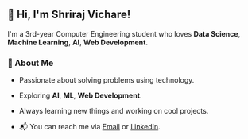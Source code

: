 ## 👋 Hi, I'm Shriraj Vichare!
I'm a 3rd-year Computer Engineering student who loves **Data Science**, **Machine Learning**, **AI**, **Web Development**.

### 🚀 About Me
- Passionate about solving problems using technology.
- Exploring **AI**, **ML**, **Web Development**.
- Always learning new things and working on cool projects.

- 📬 You can reach me via [Email](mailto:vichareshriraj000@gmail.com) or [LinkedIn](https://www.linkedin.com/in/shriraj-vichare-58baa4299).

<!--
**ShreeV4124/ShreeV4124** is a ✨ _special_ ✨ repository because its `README.md` (this file) appears on your GitHub profile.

Here are some ideas to get you started:

- 🔭 I’m currently working on ...
- 🌱 I’m currently learning ...
- 👯 I’m looking to collaborate on ...
- 🤔 I’m looking for help with ...
- 💬 Ask me about ...
- 📫 How to reach me: ...
- 😄 Pronouns: ...
- ⚡ Fun fact: ...
-->
